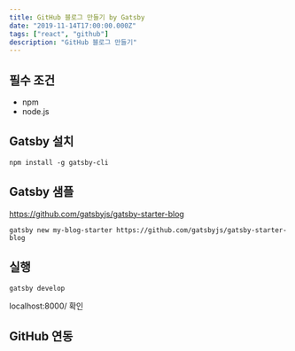 ```yaml
---
title: GitHub 블로그 만들기 by Gatsby
date: "2019-11-14T17:00:00.000Z"
tags: ["react", "github"]
description: "GitHub 블로그 만들기"
---
```


## 필수 조건
+ npm
+ node.js


## Gatsby 설치
```
npm install -g gatsby-cli
```

## Gatsby 샘플
https://github.com/gatsbyjs/gatsby-starter-blog

```
gatsby new my-blog-starter https://github.com/gatsbyjs/gatsby-starter-blog
```

## 실행
```
gatsby develop
```

localhost:8000/ 확인

## GitHub 연동
```

```
